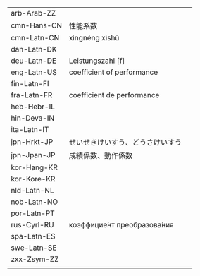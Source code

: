 | | | |
|-|-|-|
| arb-Arab-ZZ |  |  |
| cmn-Hans-CN | 性能系数 |  |
| cmn-Latn-CN | xìngnéng xìshù |  |
| dan-Latn-DK |  |  |
| deu-Latn-DE | Leistungszahl [f] |  |
| eng-Latn-US | coefficient of performance |  |
| fin-Latn-FI |  |  |
| fra-Latn-FR | coefficient de performance |  |
| heb-Hebr-IL |  |  |
| hin-Deva-IN |  |  |
| ita-Latn-IT |  |  |
| jpn-Hrkt-JP | せいせきけいすう、どうさけいすう |  |
| jpn-Jpan-JP | 成績係数、動作係数 |  |
| kor-Hang-KR |  |  |
| kor-Kore-KR |  |  |
| nld-Latn-NL |  |  |
| nob-Latn-NO |  |  |
| por-Latn-PT |  |  |
| rus-Cyrl-RU | коэффицие́нт преобразова́ния |  |
| spa-Latn-ES |  |  |
| swe-Latn-SE |  |  |
| zxx-Zsym-ZZ |  |  |
|  |  |  |